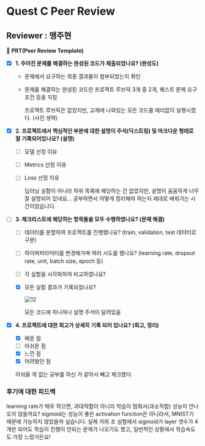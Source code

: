 # Quest C Peer Review

## Reviewer : 맹주현
🔑 **PRT(Peer Review Template)**

- [X]  **1. 주어진 문제를 해결하는 완성된 코드가 제출되었나요? (완성도)**
    - 문제에서 요구하는 최종 결과물이 첨부되었는지 확인
    - 문제를 해결하는 완성된 코드란 프로젝트 루브릭 3개 중 2개, 
    퀘스트 문제 요구조건 등을 지칭

        프로젝트 루브릭은 없었지만, 교재에 나와있는 모든 코드를 에러없이 실행시켰다. (사진 생략)

- [X]  **2. 프로젝트에서 핵심적인 부분에 대한 설명이 주석(닥스트링) 및 마크다운 형태로 잘 기록되어있나요? (설명)**
    - [ ]  모델 선정 이유
    - [ ]  Metrics 선정 이유
    - [ ]  Loss 선정 이유
        
        딥러닝 실험이 아니라 하위 목록에 해당하는 건 없었지만, 설명이 꼼꼼하게 너무 잘 설명되어 있네요...
        공부하면서 어떻게 정리해야 하는지 제대로 배워가는 시간이었습니다.

- [ ]  **3. 체크리스트에 해당하는 항목들을 모두 수행하였나요? (문제 해결)**
    - [ ]  데이터를 분할하여 프로젝트를 진행했나요? (train, validation, test 데이터로 구분)
    - [ ]  하이퍼파라미터를 변경해가며 여러 시도를 했나요? (learning rate, dropout rate, unit, batch size, epoch 등)
    - [ ]  각 실험을 시각화하여 비교하였나요?
    - [X]  모든 실험 결과가 기록되었나요?
     
        ![12](https://github.com/soysoj/Aiffel-QuestC/assets/168398983/1de1980e-7cfa-460f-aa04-739f21019efb)

       모든 코드에 하나하나 설명 주석이 달려있음

- [X]  **4. 프로젝트에 대한 회고가 상세히 기록 되어 있나요? (회고, 정리)**
    - [X]  배운 점
    - [ ]  아쉬운 점
    - [X]  느낀 점
    - [X]  어려웠던 점
     
      아쉬울 게 없는 공부를 하신 거 같아서 빼고 체크했다.

### 후기에 대한 피드백 
   learning rate가 매우 작으면, 과대적합이 아니라 학습이 멈춰서(과소적합) 성능이 안나오지 않을까요?
   sigmoid는 성능이 좋은 activation function은 아니라서, MNIST기 때문에 가능하지 않았을까 싶습니다.
   실제 저희 조 실험에서 sigmoid가 layer 갯수가 4개만 되어도 학습이 진행이 안되는 문제가 나오기도 했고, 일반적인 상황에서 학습속도도 가장 느렸거든요!
   
   
